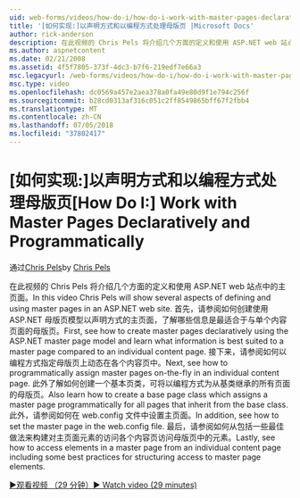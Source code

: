 ```yaml
---
uid: web-forms/videos/how-do-i/how-do-i-work-with-master-pages-declaratively-and-programmatically
title: '[如何实现:]以声明方式和以编程方式处理母版页 |Microsoft Docs'
author: rick-anderson
description: 在此视频的 Chris Pels 将介绍几个方面的定义和使用 ASP.NET web 站点中的主页面。 首先，请参阅如何创建主页面 declarati...
ms.author: aspnetcontent
ms.date: 02/21/2008
ms.assetid: 4f5f7805-373f-4dc3-b7f6-219edf7e66a3
msc.legacyurl: /web-forms/videos/how-do-i/how-do-i-work-with-master-pages-declaratively-and-programmatically
msc.type: video
ms.openlocfilehash: dc0569a457e2aea378a0fa49e80d9f1e794c256f
ms.sourcegitcommit: b28cd0313af316c051c2ff8549865bff67f2fbb4
ms.translationtype: MT
ms.contentlocale: zh-CN
ms.lasthandoff: 07/05/2018
ms.locfileid: "37802417"
---
```

<a name="how-do-i-work-with-master-pages-declaratively-and-programmatically"></a><span data-ttu-id="d2510-104">[如何实现:]以声明方式和以编程方式处理母版页</span><span class="sxs-lookup"><span data-stu-id="d2510-104">[How Do I:] Work with Master Pages Declaratively and Programmatically</span></span>
====================
<span data-ttu-id="d2510-105">通过[Chris Pels](https://twitter.com/chrispels)</span><span class="sxs-lookup"><span data-stu-id="d2510-105">by [Chris Pels](https://twitter.com/chrispels)</span></span>

<span data-ttu-id="d2510-106">在此视频的 Chris Pels 将介绍几个方面的定义和使用 ASP.NET web 站点中的主页面。</span><span class="sxs-lookup"><span data-stu-id="d2510-106">In this video Chris Pels will show several aspects of defining and using master pages in an ASP.NET web site.</span></span> <span data-ttu-id="d2510-107">首先，请参阅如何创建使用 ASP.NET 母版页模型以声明方式的主页面，了解哪些信息是最适合于与单个内容页面的母版页。</span><span class="sxs-lookup"><span data-stu-id="d2510-107">First, see how to create master pages declaratively using the ASP.NET master page model and learn what information is best suited to a master page compared to an individual content page.</span></span> <span data-ttu-id="d2510-108">接下来，请参阅如何以编程方式指定母版页上动态在各个内容页中。</span><span class="sxs-lookup"><span data-stu-id="d2510-108">Next, see how to programmatically assign master pages on-the-fly in an individual content page.</span></span> <span data-ttu-id="d2510-109">此外了解如何创建一个基本页类，可将以编程方式为从基类继承的所有页面的母版页。</span><span class="sxs-lookup"><span data-stu-id="d2510-109">Also learn how to create a base page class which assigns a master page programmatically for all pages that inherit from the base class.</span></span> <span data-ttu-id="d2510-110">此外，请参阅如何在 web.config 文件中设置主页面。</span><span class="sxs-lookup"><span data-stu-id="d2510-110">In addition, see how to set the master page in the web.config file.</span></span> <span data-ttu-id="d2510-111">最后，请参阅如何从包括一些最佳做法来构建对主页面元素的访问各个内容页访问母版页中的元素。</span><span class="sxs-lookup"><span data-stu-id="d2510-111">Lastly, see how to access elements in a master page from an individual content page including some best practices for structuring access to master page elements.</span></span>

[<span data-ttu-id="d2510-112">&#9654;观看视频 （29 分钟）</span><span class="sxs-lookup"><span data-stu-id="d2510-112">&#9654; Watch video (29 minutes)</span></span>](https://channel9.msdn.com/Blogs/ASP-NET-Site-Videos/how-do-i-work-with-master-pages-declaratively-and-programmatically)
